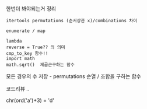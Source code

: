 한번더 봐야되는거 정리

```
itertools permutations (순서상관 x)/combinations 차이 

enumerate / map 

lambda 
reverse = True?? 의 의미 
cmp_to_key 함수!! 
import math 
math.sqrt()  제곱근구하는 함수 

```



모든 경우의 수 저장 - permutations 순열 / 조합을 구하는 함수 

코드리뷰 .. 



chr(ord('a')+3) = 'd'

